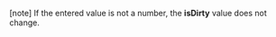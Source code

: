 [note] If the entered value is not a number, the **isDirty** value does not change.

<!-- %fullDescription% -->

<!-- import * from 'api-reference\10 UI Components\Editor\1 Configuration\isDirty.md' -->